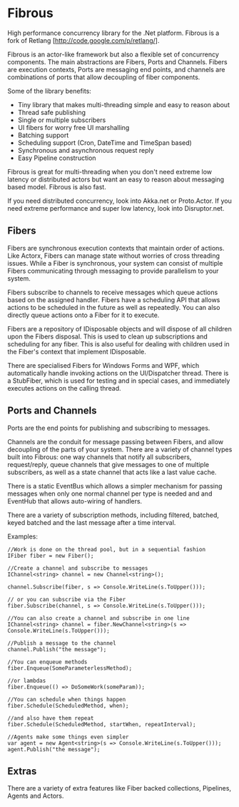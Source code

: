 Fibrous
=======

High performance concurrency library for the .Net platform.  Fibrous is a fork of Retlang [http://code.google.com/p/retlang/]. 

Fibrous is an actor-like framework but also a flexible set of concurrency components. The main abstractions are Fibers, Ports and Channels.  Fibers are execution contexts, Ports are messaging end points, and channels are combinations of ports that allow decoupling of fiber components.

Some of the library benefits:
 - Tiny library that makes multi-threading simple and easy to reason about
 - Thread safe publishing
 - Single or multiple subscribers
 - UI fibers for worry free UI marshalling
 - Batching support
 - Scheduling support (Cron, DateTime and TimeSpan based)
 - Synchronous and asynchronous request reply
 - Easy Pipeline construction
 
 Fibrous is great for multi-threading when you don't need extreme low latency or distributed actors but want an easy to reason about messaging based model.  Fibrous is also fast.

 If you need distributed concurrency, look into Akka.net or Proto.Actor.  If you need extreme performance and super low latency, look into Disruptor.net.

Fibers
------

Fibers are synchronous execution contexts that maintain order of actions.  Like Actorx, Fibers can manage state without worries of cross threading issues.  While a Fiber is synchronous, your system can consist of multiple Fibers communicating through messaging to provide parallelism to your system.

Fibers subscribe to channels to receive messages which queue actions based on the assigned handler.  Fibers have a scheduling API that allows actions to be scheduled in the future as well as repeatedly.  You can also directly queue actions onto a Fiber for it to execute.

Fibers are a repository of IDisposable objects and will dispose of all children upon the Fibers disposal.  This is used to clean up subscriptions and scheduling for any fiber.  This is also useful for dealing with children used in the Fiber's context that implement IDisposable.

There are specialised Fibers for Windows Forms and WPF, which automatically handle invoking actions on the UI/Dispatcher thread.  There is a StubFiber, which is used for testing and in special cases, and immediately executes actions on the calling thread.

Ports and Channels
------------------

Ports are the end points for publishing and subscribing to messages.  

Channels are the conduit for message passing between Fibers, and allow decoupling of the parts of your system.  There are a variety of channel types built into Fibrous: one way channels that notify all subscribers, request/reply, queue channels that give messages to one of multiple subscribers, as well as a state channel that acts like a last value cache.

There is a static EventBus which allows a simpler mechanism for passing messages when only one normal channel per type is needed and and EventHub that allows auto-wiring of handlers.

There are a variety of subscription methods, including filtered, batched, keyed batched and the last message after a time interval.
 
  
Examples:

```
//Work is done on the thread pool, but in a sequential fashion 
IFiber fiber = new Fiber();
	 
//Create a channel and subscribe to messages
IChannel<string> channel = new Channel<string>();

channel.Subscribe(fiber, s => Console.WriteLine(s.ToUpper()));

// or you can subscribe via the Fiber
fiber.Subscribe(channel, s => Console.WriteLine(s.ToUpper()));

//You can also create a channel and subscribe in one line
IChannel<string> channel = fiber.NewChannel<string>(s => Console.WriteLine(s.ToUpper()));

//Publish a message to the channel
channel.Publish("the message");

//You can enqueue methods
fiber.Enqueue(SomeParameterlessMethod);
 
//or lambdas
fiber.Enqueue(() => DoSomeWork(someParam));

//You can schedule when things happen
fiber.Schedule(ScheduledMethod, when);

//and also have them repeat
fiber.Schedule(ScheduledMethod, startWhen, repeatInterval);

//Agents make some things even simpler
var agent = new Agent<string>(s => Console.WriteLine(s.ToUpper()));
agent.Publish("the message");
```

Extras
------

There are a variety of extra features like Fiber backed collections, Pipelines, Agents and Actors.

	
